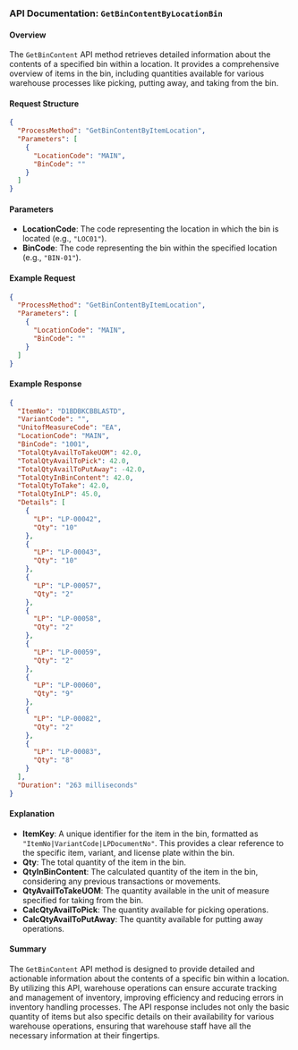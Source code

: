 ### API Documentation: `GetBinContentByLocationBin`

#### Overview
The `GetBinContent` API method retrieves detailed information about the contents of a specified bin within a location. It provides a comprehensive overview of items in the bin, including quantities available for various warehouse processes like picking, putting away, and taking from the bin.

#### Request Structure
```json
{
  "ProcessMethod": "GetBinContentByItemLocation",
  "Parameters": [
    {
      "LocationCode": "MAIN",
      "BinCode": ""
    }
  ]
}
```

#### Parameters
- **LocationCode**: The code representing the location in which the bin is located (e.g., `"LOC01"`).
- **BinCode**: The code representing the bin within the specified location (e.g., `"BIN-01"`).

#### Example Request
```json
{
  "ProcessMethod": "GetBinContentByItemLocation",
  "Parameters": [
    {
      "LocationCode": "MAIN",
      "BinCode": ""
    }
  ]
}
```

#### Example Response
```json
{
  "ItemNo": "D1BDBKCBBLASTD",
  "VariantCode": "",
  "UnitofMeasureCode": "EA",
  "LocationCode": "MAIN",
  "BinCode": "1001",
  "TotalQtyAvailToTakeUOM": 42.0,
  "TotalQtyAvailToPick": 42.0,
  "TotalQtyAvailToPutAway": -42.0,
  "TotalQtyInBinContent": 42.0,
  "TotalQtyToTake": 42.0,
  "TotalQtyInLP": 45.0,
  "Details": [
    {
      "LP": "LP-00042",
      "Qty": "10"
    },
    {
      "LP": "LP-00043",
      "Qty": "10"
    },
    {
      "LP": "LP-00057",
      "Qty": "2"
    },
    {
      "LP": "LP-00058",
      "Qty": "2"
    },
    {
      "LP": "LP-00059",
      "Qty": "2"
    },
    {
      "LP": "LP-00060",
      "Qty": "9"
    },
    {
      "LP": "LP-00082",
      "Qty": "2"
    },
    {
      "LP": "LP-00083",
      "Qty": "8"
    }
  ],
  "Duration": "263 milliseconds"
}
```

#### Explanation
- **ItemKey**: A unique identifier for the item in the bin, formatted as `"ItemNo|VariantCode|LPDocumentNo"`. This provides a clear reference to the specific item, variant, and license plate within the bin.
- **Qty**: The total quantity of the item in the bin.
- **QtyInBinContent**: The calculated quantity of the item in the bin, considering any previous transactions or movements.
- **QtyAvailToTakeUOM**: The quantity available in the unit of measure specified for taking from the bin.
- **CalcQtyAvailToPick**: The quantity available for picking operations.
- **CalcQtyAvailToPutAway**: The quantity available for putting away operations.

#### Summary
The `GetBinContent` API method is designed to provide detailed and actionable information about the contents of a specific bin within a location. By utilizing this API, warehouse operations can ensure accurate tracking and management of inventory, improving efficiency and reducing errors in inventory handling processes. The API response includes not only the basic quantity of items but also specific details on their availability for various warehouse operations, ensuring that warehouse staff have all the necessary information at their fingertips.
